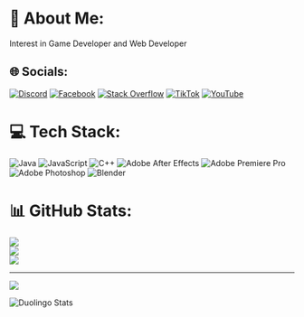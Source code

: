# 💫 About Me:
Interest in Game Developer and Web Developer


## 🌐 Socials:
[![Discord](https://img.shields.io/badge/Discord-%237289DA.svg?logo=discord&logoColor=white)](https://discord.gg/deskitex#2725) [![Facebook](https://img.shields.io/badge/Facebook-%231877F2.svg?logo=Facebook&logoColor=white)](https://facebook.com/https://www.facebook.com/deskitex) [![Stack Overflow](https://img.shields.io/badge/-Stackoverflow-FE7A16?logo=stack-overflow&logoColor=white)](https://stackoverflow.com/users/23323718) [![TikTok](https://img.shields.io/badge/TikTok-%23000000.svg?logo=TikTok&logoColor=white)](https://tiktok.com/@https://www.tiktok.com/@deskitex) [![YouTube](https://img.shields.io/badge/YouTube-%23FF0000.svg?logo=YouTube&logoColor=white)](https://youtube.com/@UCLYM2UkFygqgDwzUJwLoh7Q) 

# 💻 Tech Stack:
![Java](https://img.shields.io/badge/java-%23ED8B00.svg?style=for-the-badge&logo=openjdk&logoColor=white) ![JavaScript](https://img.shields.io/badge/javascript-%23323330.svg?style=for-the-badge&logo=javascript&logoColor=%23F7DF1E) ![C++](https://img.shields.io/badge/c++-%2300599C.svg?style=for-the-badge&logo=c%2B%2B&logoColor=white) ![Adobe After Effects](https://img.shields.io/badge/Adobe%20After%20Effects-9999FF.svg?style=for-the-badge&logo=Adobe%20After%20Effects&logoColor=white) ![Adobe Premiere Pro](https://img.shields.io/badge/Adobe%20Premiere%20Pro-9999FF.svg?style=for-the-badge&logo=Adobe%20Premiere%20Pro&logoColor=white) ![Adobe Photoshop](https://img.shields.io/badge/adobe%20photoshop-%2331A8FF.svg?style=for-the-badge&logo=adobe%20photoshop&logoColor=white) ![Blender](https://img.shields.io/badge/blender-%23F5792A.svg?style=for-the-badge&logo=blender&logoColor=white)
# 📊 GitHub Stats:
![](https://github-readme-stats.vercel.app/api?username=deskitex&theme=dark&hide_border=false&include_all_commits=false&count_private=false)<br/>
![](https://github-readme-streak-stats.herokuapp.com/?user=deskitex&theme=dark&hide_border=false)<br/>
![](https://github-readme-stats.vercel.app/api/top-langs/?username=deskitex&theme=dark&hide_border=false&include_all_commits=false&count_private=false&layout=compact)

---
[![](https://visitcount.itsvg.in/api?id=deskitex&icon=0&color=0)](https://visitcount.itsvg.in)

![Duolingo Stats](https://duolingo-stats-card.vercel.app/api?id=589633430&sort=xp)

<!-- Proudly created with GPRM ( https://gprm.itsvg.in ) -->

